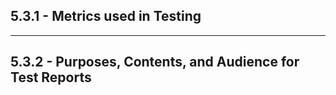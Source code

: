 ## 5.3.1 - **Metrics used in Testing**

___
## 5.3.2 - **Purposes, Contents, and Audience for Test Reports**


